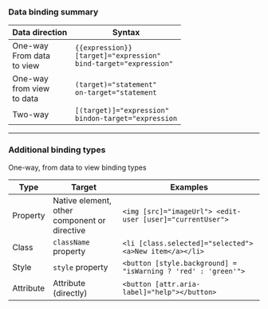 ### Data binding summary

| Data direction	  | Syntax	          |
| ------------------| ------------------|
| One-way <br>From data<br> to view           | `{{expression}}`<br>`[target]="expression"`<br>`bind-target="expression"`  |
| One-way <br>from view<br>to data | `(target)="statement"`<br>`on-target="statement` |
| Two-way  | `[(target)]="expression"`<br>`bindon-target="expression` |

---

### Additional binding types

One-way, from data to view binding types

| Type      | Target                                       | Examples                                                      |
|-----------|----------------------------------------------|---------------------------------------------------------------|
| Property  | Native element, other component or directive | `<img [src]="imageUrl"> <edit-user [user]="currentUser">`     |
| Class     | `className` property                         | `<li [class.selected]="selected"><a>New item</a></li>`        |
| Style     | `style` property                             | `<button [style.background] = "isWarning ? 'red' : 'green'">` |
| Attribute | Attribute (directly)                         | `<button [attr.aria-label]="help"></button>`                  |

<!-- .element: style="zoom: 0.5" -->
